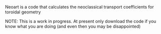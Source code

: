 Neoart is a code that calculates the neoclassical transport coefficients for toroidal geometry

NOTE: This is a work in progress. At present only download the code if you know what you are doing (and even then you may be disappointed)